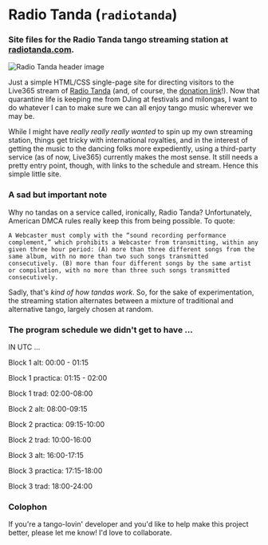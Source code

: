 # Radio Tanda (`radiotanda`)
### Site files for the Radio Tanda tango streaming station at [radiotanda.com](http://www.radiotanda.com).

![Radio Tanda header image](https://repository-images.githubusercontent.com/266480642/7856f580-9d54-11ea-8369-47fe2d00e44b)

Just a simple HTML/CSS single-page site for directing visitors to the Live365 stream of [Radio Tanda](http://www.radiotanda.com) (and, of course, the [donation link](https://ko-fi.com/radiotanda)!). Now that quarantine life is keeping me from DJing at festivals and milongas, I want to do whatever I can to make sure we can all enjoy tango music wherever we may be.

While I might have *really really really wanted* to spin up my own streaming station, things get tricky with international royalties, and in the interest of getting the music to the dancing folks more expediently, using a third-party service (as of now, Live365) currently makes the most sense. It still needs a pretty entry point, though, with links to the schedule and stream. Hence this simple little site.

### A sad but important note

Why no tandas on a service called, ironically, Radio Tanda? Unfortunately, American DMCA rules really keep this from being possible. To quote:

``
A Webcaster must comply with the “sound recording performance complement,” which prohibits a Webcaster from transmitting, within any given three hour period: (A) more than three different songs from the same album, with no more than two such songs transmitted consecutively. (B) more than four different songs by the same artist or compilation, with no more than three such songs transmitted consecutively.
``

Sadly, that's *kind of how tandas work*. So, for the sake of experimentation, the streaming station alternates between a mixture of traditional and alternative tango, largely chosen at random.

### The program schedule we didn't get to have ...
IN UTC …

Block 1 alt: 00:00 - 01:15

Block 1 practica: 01:15 - 02:00

Block 1 trad: 02:00-08:00

Block 2 alt: 08:00-09:15

Block 2 practica: 09:15-10:00

Block 2 trad: 10:00-16:00

Block 3 alt: 16:00-17:15

Block 3 practica: 17:15-18:00

Block 3 trad: 18:00-24:00

### Colophon
If you're a tango-lovin' developer and you'd like to help make this project better, please let me know! I'd love to collaborate.

